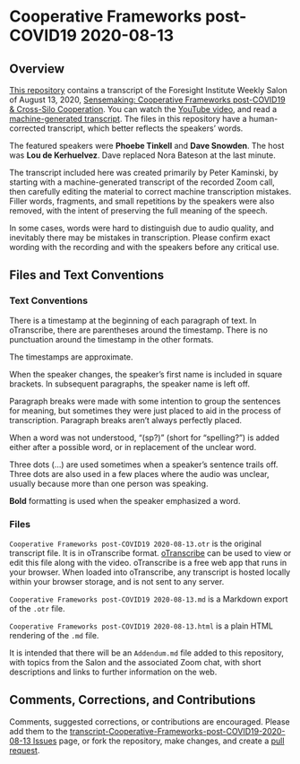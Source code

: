 # Cooperative Frameworks post-COVID19 2020-08-13

## Overview

[This repository](https://github.com/peterkaminski/transcript-Cooperative-Frameworks-post-COVID19-2020-08-13) contains a transcript of the Foresight Institute Weekly Salon of August 13, 2020, [Sensemaking: Cooperative Frameworks post-COVID19 & Cross-Silo Cooperation](https://www.facebook.com/events/901430270378723/).  You can watch the [YouTube video](https://www.youtube.com/watch?v=0qNEDoYYLUY), and read a [machine-generated transcript](https://otter.ai/s/wHFNUJLyTniIetIidPt5fA).  The files in this repository have a human-corrected transcript, which better reflects the speakers’ words.

The featured speakers were **Phoebe Tinkell** and **Dave Snowden**.  The host was **Lou de Kerhuelvez**.  Dave replaced Nora Bateson at the last minute.

The transcript included here was created primarily by Peter Kaminski, by starting with a machine-generated transcript of the recorded Zoom call, then carefully editing the material to correct machine transcription mistakes.  Filler words, fragments, and small repetitions by the speakers were also removed, with the intent of preserving the full meaning of the speech.

In some cases, words were hard to distinguish due to audio quality, and inevitably there may be mistakes in transcription.  Please confirm exact wording with the recording and with the speakers before any critical use.

## Files and Text Conventions

### Text Conventions

There is a timestamp at the beginning of each paragraph of text.  In oTranscribe, there are parentheses around the timestamp. There is no punctuation around the timestamp in the other formats.

The timestamps are approximate.

When the speaker changes, the speaker’s first name is included in square brackets. In subsequent paragraphs, the speaker name is left off.

Paragraph breaks were made with some intention to group the sentences for meaning, but sometimes they were just placed to aid in the process of transcription.  Paragraph breaks aren’t always perfectly placed.

When a word was not understood, “(sp?)” (short for “spelling?”) is added either after a possible word, or in replacement of the unclear word.

Three dots (…) are used sometimes when a speaker’s sentence trails off.  Three dots are also used in a few places where the audio was unclear, usually because more than one person was speaking.

**Bold** formatting is used when the speaker emphasized a word.

### Files

`Cooperative Frameworks post-COVID19 2020-08-13.otr` is the original transcript file.  It is in oTranscribe format.  [oTranscribe](https://otranscribe.com/) can be used to view or edit this file along with the video.  oTranscribe is a free web app that runs in your browser.  When loaded into oTranscribe, any transcript is hosted locally within your browser storage, and is not sent to any server.

`Cooperative Frameworks post-COVID19 2020-08-13.md` is a Markdown export of the `.otr` file.

`Cooperative Frameworks post-COVID19 2020-08-13.html` is a plain HTML rendering of the `.md` file.

It is intended that there will be an `Addendum.md` file added to this repository, with topics from the Salon and the associated Zoom chat, with short descriptions and links to further information on the web.

## Comments, Corrections, and Contributions

Comments, suggested corrections, or contributions are encouraged.  Please add them to the [transcript-Cooperative-Frameworks-post-COVID19-2020-08-13 Issues](https://github.com/peterkaminski/transcript-Cooperative-Frameworks-post-COVID19-2020-08-13/issues) page, or fork the repository, make changes, and create a [pull request](https://github.com/peterkaminski/transcript-Cooperative-Frameworks-post-COVID19-2020-08-13/pulls).

